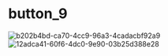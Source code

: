 # button_9
![b202b4bd-ca70-4cc9-96a3-4cadacbf92a9](https://user-images.githubusercontent.com/110682013/194749439-d9961540-554d-46e4-ad90-45fffcd3ede0.jpg)
![12adca41-60f6-4dc0-9e90-03b25d388e28](https://user-images.githubusercontent.com/110682013/194749442-a5e32ac3-cbd8-4631-8053-5592d01a974e.jpg)
